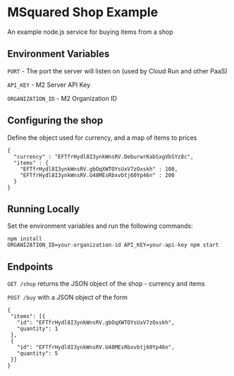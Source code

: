 # MSquared Shop Example

An example node.js service for buying items from a shop

## Environment Variables

`PORT` - The port the server will listen on (used by Cloud Run and other PaaS)

`API_KEY` - M2 Server API Key

`ORGANIZATION_ID` - M2 Organization ID

## Configuring the shop

Define the object used for currency, and a map
of items to prices

```
{
  "currency" : "EFTfrHydl8I3ynkWnsRV.DeburwrKabSxgVbSYz8c",
  "items" : {
    "EFTfrHydl8I3ynkWnsRV.gbOqXWTOYsUxV7zOxskh" : 100,
    "EFTfrHydl8I3ynkWnsRV.U48MEsRbxvbtj60Yp46n" : 200
  }
}
```

## Running Locally

Set the environment variables and run the following commands:

```
npm install
ORGANIZATION_ID=your-organization-id API_KEY=your-api-key npm start
```

## Endpoints

`GET /shop` returns the JSON object of the shop - currency and items

`POST /buy` with a JSON object of the form

```
{
 "items": [{
   "id": "EFTfrHydl8I3ynkWnsRV.gbOqXWTOYsUxV7zOxskh",
   "quantity": 1
 },
 {
   "id": "EFTfrHydl8I3ynkWnsRV.U48MEsRbxvbtj60Yp46n",
   "quantity": 5
 }]
}
```